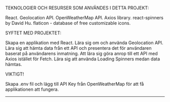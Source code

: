 TEKNOLOGIER OCH RESURSER SOM ANVÄNDES I DETTA PROJEKT:

React.
Geolocation API.
OpenWeatherMap API.
Axios library.
react-spinners by David Hu.
flaticon - database of free customizable icons.

SYFTET MED PROJEKTET:

Skapa en applikation med React.
Lära sig om och använda Geolocation API.
Lära sig att hämta data från ett API och presentera det för användaren baserat på användarens inmatning.
Att lära sig göra anrop till ett API med Axios istället för Fetch.
Lära sig att använda Loading Spinners medan data hämtas.

VIKTIGT!

Skapa .env fil och lägg till API Key från OpenWeatherMap för att få applikationen att fungera.

***